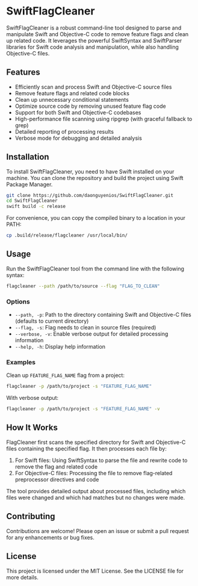 # SwiftFlagCleaner

SwiftFlagCleaner is a robust command-line tool designed to parse and manipulate Swift and Objective-C code to remove feature flags and clean up related code. It leverages the powerful SwiftSyntax and SwiftParser libraries for Swift code analysis and manipulation, while also handling Objective-C files.

## Features

- Efficiently scan and process Swift and Objective-C source files
- Remove feature flags and related code blocks
- Clean up unnecessary conditional statements
- Optimize source code by removing unused feature flag code
- Support for both Swift and Objective-C codebases
- High-performance file scanning using ripgrep (with graceful fallback to grep)
- Detailed reporting of processing results
- Verbose mode for debugging and detailed analysis

## Installation

To install SwiftFlagCleaner, you need to have Swift installed on your machine. You can clone the repository and build the project using Swift Package Manager.

```bash
git clone https://github.com/daonguyenios/SwiftFlagCleaner.git
cd SwiftFlagCleaner
swift build -c release
```

For convenience, you can copy the compiled binary to a location in your PATH:

```bash
cp .build/release/flagcleaner /usr/local/bin/
```

## Usage

Run the SwiftFlagCleaner tool from the command line with the following syntax:

```bash
flagcleaner --path /path/to/source --flag "FLAG_TO_CLEAN"
```

### Options

- `--path, -p`: Path to the directory containing Swift and Objective-C files (defaults to current directory)
- `--flag, -s`: Flag needs to clean in source files (required)
- `--verbose, -v`: Enable verbose output for detailed processing information
- `--help, -h`: Display help information

### Examples

Clean up `FEATURE_FLAG_NAME` flag from a project:

```bash
flagcleaner -p /path/to/project -s "FEATURE_FLAG_NAME"
```

With verbose output:

```bash
flagcleaner -p /path/to/project -s "FEATURE_FLAG_NAME" -v
```

## How It Works

FlagCleaner first scans the specified directory for Swift and Objective-C files containing the specified flag. It then processes each file by:

1. For Swift files: Using SwiftSyntax to parse the file and rewrite code to remove the flag and related code
2. For Objective-C files: Processing the file to remove flag-related preprocessor directives and code

The tool provides detailed output about processed files, including which files were changed and which had matches but no changes were made.

## Contributing

Contributions are welcome! Please open an issue or submit a pull request for any enhancements or bug fixes.

## License

This project is licensed under the MIT License. See the LICENSE file for more details.
